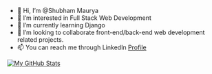 - 👋 Hi, I’m @Shubham Maurya
- 👀 I’m interested in Full Stack Web Development
- 🌱 I’m currently learning Django
- 💞️ I’m looking to collaborate front-end/back-end web development related projects.
- 📫 You can reach me through LinkedIn [Profile](https://linkedin.com/in/shubham-maurya-78a39b205)

<!---
shubham-156760530/shubham-156760530 is a ✨ special ✨ repository because its `README.md` (this file) appears on your GitHub profile.
You can click the Preview link to take a look at your changes.
--->



[![My GitHub Stats](https://github-readme-stats.vercel.app/api?username=shubham-156760530&hide=contribs&show_icons=true&theme=react)](https://github.com/shubham-156760530/github-readme-stats)


